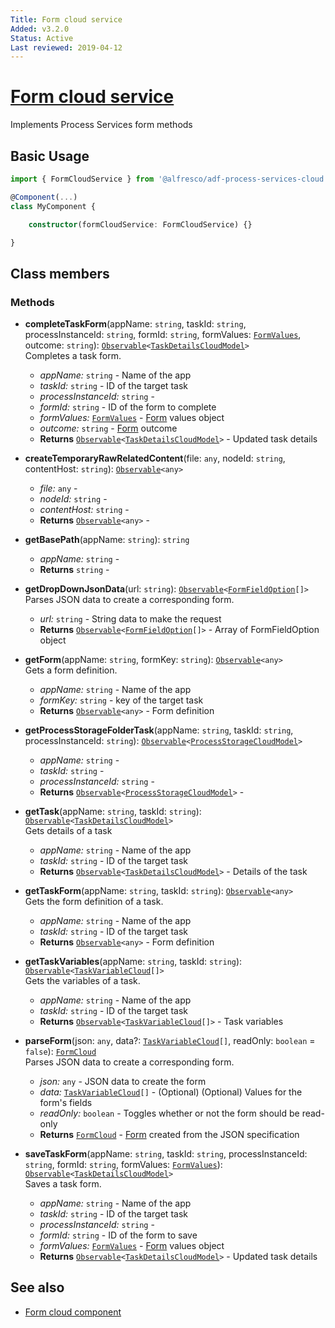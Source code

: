 ```yaml
---
Title: Form cloud service
Added: v3.2.0
Status: Active
Last reviewed: 2019-04-12
---
```


# [Form cloud service](../../../lib/process-services-cloud/src/lib/form/services/form-cloud.service.ts "Defined in form-cloud.service.ts")

Implements Process Services form methods

## Basic Usage

```ts
import { FormCloudService } from '@alfresco/adf-process-services-cloud';

@Component(...)
class MyComponent {

    constructor(formCloudService: FormCloudService) {}

}
```

## Class members

### Methods

-   **completeTaskForm**(appName: `string`, taskId: `string`, processInstanceId: `string`, formId: `string`, formValues: [`FormValues`](../../../lib/core/form/components/widgets/core/form-values.ts), outcome: `string`): [`Observable`](http://reactivex.io/documentation/observable.html)`<`[`TaskDetailsCloudModel`](../../../lib/process-services-cloud/src/lib/task/start-task/models/task-details-cloud.model.ts)`>`<br/>
    Completes a task form.
    -   _appName:_ `string`  - Name of the app
    -   _taskId:_ `string`  - ID of the target task
    -   _processInstanceId:_ `string`  - 
    -   _formId:_ `string`  - ID of the form to complete
    -   _formValues:_ [`FormValues`](../../../lib/core/form/components/widgets/core/form-values.ts)  - [Form](../../../lib/process-services/task-list/models/form.model.ts) values object
    -   _outcome:_ `string`  - [Form](../../../lib/process-services/task-list/models/form.model.ts) outcome
    -   **Returns** [`Observable`](http://reactivex.io/documentation/observable.html)`<`[`TaskDetailsCloudModel`](../../../lib/process-services-cloud/src/lib/task/start-task/models/task-details-cloud.model.ts)`>` - Updated task details
-   **createTemporaryRawRelatedContent**(file: `any`, nodeId: `string`, contentHost: `string`): [`Observable`](http://reactivex.io/documentation/observable.html)`<any>`<br/>

    -   _file:_ `any`  - 
    -   _nodeId:_ `string`  - 
    -   _contentHost:_ `string`  - 
    -   **Returns** [`Observable`](http://reactivex.io/documentation/observable.html)`<any>` - 

-   **getBasePath**(appName: `string`): `string`<br/>

    -   _appName:_ `string`  - 
    -   **Returns** `string` - 

-   **getDropDownJsonData**(url: `string`): [`Observable`](http://reactivex.io/documentation/observable.html)`<`[`FormFieldOption`](../../../lib/core/form/components/widgets/core/form-field-option.ts)`[]>`<br/>
    Parses JSON data to create a corresponding form.
    -   _url:_ `string`  - String data to make the request
    -   **Returns** [`Observable`](http://reactivex.io/documentation/observable.html)`<`[`FormFieldOption`](../../../lib/core/form/components/widgets/core/form-field-option.ts)`[]>` - Array of FormFieldOption object
-   **getForm**(appName: `string`, formKey: `string`): [`Observable`](http://reactivex.io/documentation/observable.html)`<any>`<br/>
    Gets a form definition.
    -   _appName:_ `string`  - Name of the app
    -   _formKey:_ `string`  - key of the target task
    -   **Returns** [`Observable`](http://reactivex.io/documentation/observable.html)`<any>` - Form definition
-   **getProcessStorageFolderTask**(appName: `string`, taskId: `string`, processInstanceId: `string`): [`Observable`](http://reactivex.io/documentation/observable.html)`<`[`ProcessStorageCloudModel`](../../../lib/process-services-cloud/src/lib/form/models/task-variable-cloud.model.ts)`>`<br/>

    -   _appName:_ `string`  - 
    -   _taskId:_ `string`  - 
    -   _processInstanceId:_ `string`  - 
    -   **Returns** [`Observable`](http://reactivex.io/documentation/observable.html)`<`[`ProcessStorageCloudModel`](../../../lib/process-services-cloud/src/lib/form/models/task-variable-cloud.model.ts)`>` - 

-   **getTask**(appName: `string`, taskId: `string`): [`Observable`](http://reactivex.io/documentation/observable.html)`<`[`TaskDetailsCloudModel`](../../../lib/process-services-cloud/src/lib/task/start-task/models/task-details-cloud.model.ts)`>`<br/>
    Gets details of a task
    -   _appName:_ `string`  - Name of the app
    -   _taskId:_ `string`  - ID of the target task
    -   **Returns** [`Observable`](http://reactivex.io/documentation/observable.html)`<`[`TaskDetailsCloudModel`](../../../lib/process-services-cloud/src/lib/task/start-task/models/task-details-cloud.model.ts)`>` - Details of the task
-   **getTaskForm**(appName: `string`, taskId: `string`): [`Observable`](http://reactivex.io/documentation/observable.html)`<any>`<br/>
    Gets the form definition of a task.
    -   _appName:_ `string`  - Name of the app
    -   _taskId:_ `string`  - ID of the target task
    -   **Returns** [`Observable`](http://reactivex.io/documentation/observable.html)`<any>` - Form definition
-   **getTaskVariables**(appName: `string`, taskId: `string`): [`Observable`](http://reactivex.io/documentation/observable.html)`<`[`TaskVariableCloud`](../../../lib/process-services-cloud/src/lib/form/models/task-variable-cloud.model.ts)`[]>`<br/>
    Gets the variables of a task.
    -   _appName:_ `string`  - Name of the app
    -   _taskId:_ `string`  - ID of the target task
    -   **Returns** [`Observable`](http://reactivex.io/documentation/observable.html)`<`[`TaskVariableCloud`](../../../lib/process-services-cloud/src/lib/form/models/task-variable-cloud.model.ts)`[]>` - Task variables
-   **parseForm**(json: `any`, data?: [`TaskVariableCloud`](../../../lib/process-services-cloud/src/lib/form/models/task-variable-cloud.model.ts)`[]`, readOnly: `boolean` = `false`): [`FormCloud`](../../../lib/process-services-cloud/src/lib/form/models/form-cloud.model.ts)<br/>
    Parses JSON data to create a corresponding form.
    -   _json:_ `any`  - JSON data to create the form
    -   _data:_ [`TaskVariableCloud`](../../../lib/process-services-cloud/src/lib/form/models/task-variable-cloud.model.ts)`[]`  - (Optional) (Optional) Values for the form's fields
    -   _readOnly:_ `boolean`  - Toggles whether or not the form should be read-only
    -   **Returns** [`FormCloud`](../../../lib/process-services-cloud/src/lib/form/models/form-cloud.model.ts) - [Form](../../../lib/process-services/task-list/models/form.model.ts) created from the JSON specification
-   **saveTaskForm**(appName: `string`, taskId: `string`, processInstanceId: `string`, formId: `string`, formValues: [`FormValues`](../../../lib/core/form/components/widgets/core/form-values.ts)): [`Observable`](http://reactivex.io/documentation/observable.html)`<`[`TaskDetailsCloudModel`](../../../lib/process-services-cloud/src/lib/task/start-task/models/task-details-cloud.model.ts)`>`<br/>
    Saves a task form.
    -   _appName:_ `string`  - Name of the app
    -   _taskId:_ `string`  - ID of the target task
    -   _processInstanceId:_ `string`  - 
    -   _formId:_ `string`  - ID of the form to save
    -   _formValues:_ [`FormValues`](../../../lib/core/form/components/widgets/core/form-values.ts)  - [Form](../../../lib/process-services/task-list/models/form.model.ts) values object
    -   **Returns** [`Observable`](http://reactivex.io/documentation/observable.html)`<`[`TaskDetailsCloudModel`](../../../lib/process-services-cloud/src/lib/task/start-task/models/task-details-cloud.model.ts)`>` - Updated task details

## See also

-   [Form cloud component](../components/form-cloud.component.md)
